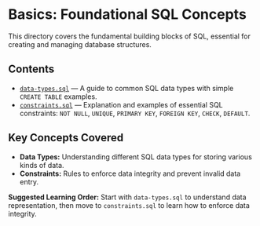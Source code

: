 # Basics: Foundational SQL Concepts

This directory covers the fundamental building blocks of SQL, essential for creating and managing database structures.

## Contents

- [`data-types.sql`](data-types.sql) — A guide to common SQL data types with simple `CREATE TABLE` examples.
- [`constraints.sql`](constraints.sql) — Explanation and examples of essential SQL constraints: `NOT NULL`, `UNIQUE`, `PRIMARY KEY`, `FOREIGN KEY`, `CHECK`, `DEFAULT`.

## Key Concepts Covered

- **Data Types:** Understanding different SQL data types for storing various kinds of data.
- **Constraints:** Rules to enforce data integrity and prevent invalid data entry.

**Suggested Learning Order:** Start with `data-types.sql` to understand data representation, then move to `constraints.sql` to learn how to enforce data integrity.
